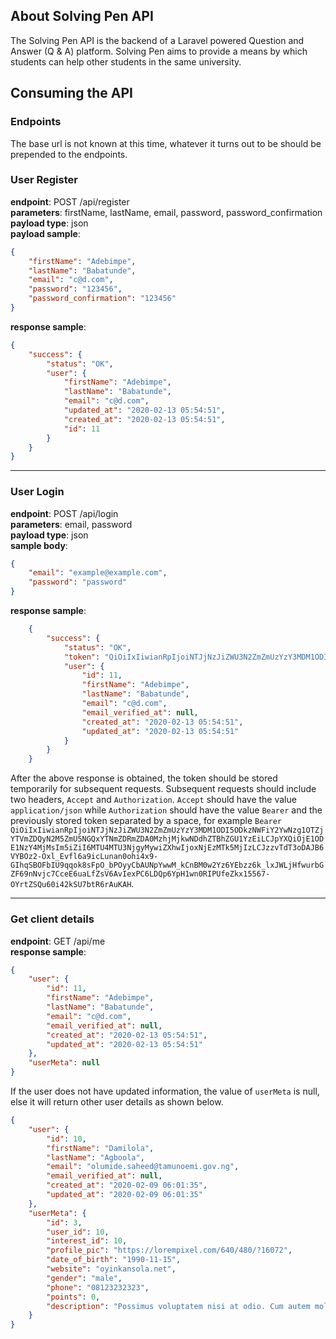 


## About Solving Pen API

The Solving Pen API is the backend of a Laravel powered Question and Answer (Q & A) platform. Solving Pen aims to provide a means by which students can help other students in the same university.

## Consuming the API

### Endpoints
The base url is not known at this time, whatever it turns out to be should be prepended to the endpoints.

### User Register
**endpoint**: POST /api/register<br>
**parameters**: firstName, lastName, email, password, password_confirmation<br>
**payload type**: json<br>
**payload sample**: 
```json
{
    "firstName": "Adebimpe",
    "lastName": "Babatunde",
    "email": "c@d.com",
    "password": "123456",
    "password_confirmation": "123456"
}
```
**response sample**:
```json
{
    "success": {
        "status": "OK",
        "user": {
            "firstName": "Adebimpe",
            "lastName": "Babatunde",
            "email": "c@d.com",
            "updated_at": "2020-02-13 05:54:51",
            "created_at": "2020-02-13 05:54:51",
            "id": 11
        }
    }  
}
```

<hr>

### User Login
**endpoint**: POST /api/login<br>
**parameters**: email, password<br>
**payload type**: json<br>
**sample body**:<br>
```json     
{
    "email": "example@example.com",
    "password": "password"
}
```
**response sample**:

```json
    {
        "success": {
            "status": "OK",
            "token": "QiOiIxIiwianRpIjoiNTJjNzJiZWU3N2ZmZmUzYzY3MDM1ODI5ODkzNWFiY2YwNzg1OTZjYTVmZDQyN2M5ZmU5NGQxYTNmZDRmZDA0MzhjMjkwNDdhZTBhZGU1YzEiLCJpYXQiOjE1ODE1NzY4MjMsIm5iZiI6MTU4MTU3NjgyMywiZXhwIjoxNjEzMTk5MjIzLCJzzvTdT3oDAJB6VYBOz2-Oxl_Evfl6a9icLunan0ohi4x9-GIhqSBOFbIU9qqok8sFpO_bPOyyCbAUNpYwwM_kCnBM0w2Yz6YEbzz6k_lxJWLjHfwurbGZF69nNvjc7CceE6uaLfZsV6AvIexPC6LDQp6YpH1wn0RIPUfeZkx15567-OYrtZSQu60i42kSU7btR6rAuKAH",
            "user": {
                "id": 11,
                "firstName": "Adebimpe",
                "lastName": "Babatunde",
                "email": "c@d.com",
                "email_verified_at": null,
                "created_at": "2020-02-13 05:54:51",
                "updated_at": "2020-02-13 05:54:51"
            }
        }
    }
```
After the above response is obtained, the token should be stored temporarily for subsequent requests. Subsequent requests should include two headers, `Accept` and `Authorization`. `Accept` should have the value `application/json` while `Authorization` should have the value `Bearer` and the previously stored token separated by a space, for example `Bearer QiOiIxIiwianRpIjoiNTJjNzJiZWU3N2ZmZmUzYzY3MDM1ODI5ODkzNWFiY2YwNzg1OTZjYTVmZDQyN2M5ZmU5NGQxYTNmZDRmZDA0MzhjMjkwNDdhZTBhZGU1YzEiLCJpYXQiOjE1ODE1NzY4MjMsIm5iZiI6MTU4MTU3NjgyMywiZXhwIjoxNjEzMTk5MjIzLCJzzvTdT3oDAJB6VYBOz2-Oxl_Evfl6a9icLunan0ohi4x9-GIhqSBOFbIU9qqok8sFpO_bPOyyCbAUNpYwwM_kCnBM0w2Yz6YEbzz6k_lxJWLjHfwurbGZF69nNvjc7CceE6uaLfZsV6AvIexPC6LDQp6YpH1wn0RIPUfeZkx15567-OYrtZSQu60i42kSU7btR6rAuKAH`.

<hr>

### Get client details
**endpoint**: GET /api/me<br>
**response sample**:
```json
{
    "user": {
        "id": 11,
        "firstName": "Adebimpe",
        "lastName": "Babatunde",
        "email": "c@d.com",
        "email_verified_at": null,
        "created_at": "2020-02-13 05:54:51",
        "updated_at": "2020-02-13 05:54:51"
    },
    "userMeta": null
}
```

If the user does not have updated information, the value of `userMeta` is null, else it will return other user details as shown below.
```json
{
    "user": {
        "id": 10,
        "firstName": "Damilola",
        "lastName": "Agboola",
        "email": "olumide.saheed@tamunoemi.gov.ng",
        "email_verified_at": null,
        "created_at": "2020-02-09 06:01:35",
        "updated_at": "2020-02-09 06:01:35"
    },
    "userMeta": {
        "id": 3,
        "user_id": 10,
        "interest_id": 10,
        "profile_pic": "https://lorempixel.com/640/480/?16072",
        "date_of_birth": "1990-11-15",
        "website": "oyinkansola.net",
        "gender": "male",
        "phone": "08123232323",
        "points": 0,
        "description": "Possimus voluptatem nisi at odio. Cum autem mollitia omnis. Repellendus excepturi est dicta id. Pariatur provident aspernatur ratione voluptatem."
    }
}
```

